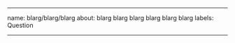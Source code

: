 
---
name: blarg/blarg/blarg
about: blarg blarg blarg blarg blarg blarg
labels: Question
<!-- wowoowowow -->
---

<!--
**If your issue is a usage question, please submit it in one of these other channels instead:**
- StackOverflow with the Matplotlib tag: https://stackoverflow.com/questions/tagged/matplotlib
- The Matplotlib community forum: https://discourse.matplotlib.org/

The issue tracker is used only to report issues and feature requests. For
questions, please use either of the above platforms. Most question issues are
closed without an answer on this issue tracker. Thanks for your understanding.
-->
